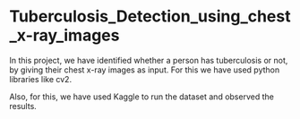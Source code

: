 # Tuberculosis_Detection_using_chest_x-ray_images
In this project, we have identified whether a person has tuberculosis or not, by giving their chest x-ray images as input. For this we have used python libraries like cv2.

Also, for this, we have used Kaggle to run the dataset and observed the results.
